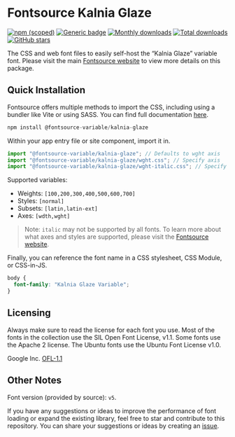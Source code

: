# Fontsource Kalnia Glaze

[![npm (scoped)](https://img.shields.io/npm/v/@fontsource-variable/kalnia-glaze?color=brightgreen)](https://www.npmjs.com/package/@fontsource-variable/kalnia-glaze) [![Generic badge](https://img.shields.io/badge/fontsource-passing-brightgreen)](https://github.com/fontsource/fontsource) [![Monthly downloads](https://badgen.net/npm/dm/@fontsource-variable/kalnia-glaze)](https://github.com/fontsource/fontsource) [![Total downloads](https://badgen.net/npm/dt/@fontsource-variable/kalnia-glaze)](https://github.com/fontsource/fontsource) [![GitHub stars](https://img.shields.io/github/stars/fontsource/fontsource.svg?style=social&label=Star)](https://github.com/fontsource/fontsource/stargazers)

The CSS and web font files to easily self-host the “Kalnia Glaze” variable font. Please visit the main [Fontsource website](https://fontsource.org/fonts/kalnia-glaze) to view more details on this package.

## Quick Installation

Fontsource offers multiple methods to import the CSS, including using a bundler like Vite or using SASS. You can find full documentation [here](https://fontsource.org/docs/getting-started/introduction).

```javascript
npm install @fontsource-variable/kalnia-glaze
```

Within your app entry file or site component, import it in.

```javascript
import "@fontsource-variable/kalnia-glaze"; // Defaults to wght axis
import "@fontsource-variable/kalnia-glaze/wght.css"; // Specify axis
import "@fontsource-variable/kalnia-glaze/wght-italic.css"; // Specify axis and style
```

Supported variables:
- Weights: `[100,200,300,400,500,600,700]`
- Styles: `[normal]`
- Subsets: `[latin,latin-ext]`
- Axes: `[wdth,wght]`

> Note: `italic` may not be supported by all fonts. To learn more about what axes and styles are supported, please visit the [Fontsource website](https://fontsource.org/fonts/kalnia-glaze).

Finally, you can reference the font name in a CSS stylesheet, CSS Module, or CSS-in-JS.

```css
body {
  font-family: "Kalnia Glaze Variable";
}
```

## Licensing
Always make sure to read the license for each font you use. Most of the fonts in the collection use the SIL Open Font License, v1.1. Some fonts use the Apache 2 license. The Ubuntu fonts use the Ubuntu Font License v1.0.

Google Inc.
[OFL-1.1](http://scripts.sil.org/OFL)

## Other Notes
Font version (provided by source): `v5`.

If you have any suggestions or ideas to improve the performance of font loading or expand the existing library, feel free to star and contribute to this repository. You can share your suggestions or ideas by creating an [issue](https://github.com/fontsource/fontsource/issues).